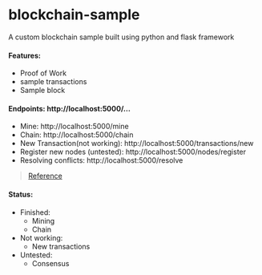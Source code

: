 # blockchain-sample
A custom blockchain sample built using python and flask framework

#### Features:
- Proof of Work
- sample transactions
- Sample block


#### Endpoints: http://localhost:5000/...
- Mine: http://localhost:5000/mine
- Chain: http://localhost:5000/chain
- New Transaction(not working): http://localhost:5000/transactions/new
- Register new nodes (untested): http://localhost:5000/nodes/register
- Resolving conflicts: http://localhost:5000/resolve



>[Reference](https://hackernoon.com/learn-blockchains-by-building-one-117428612f46)

#### Status:
- Finished:
  - Mining
  - Chain
- Not working:
  - New transactions
- Untested:
  - Consensus
